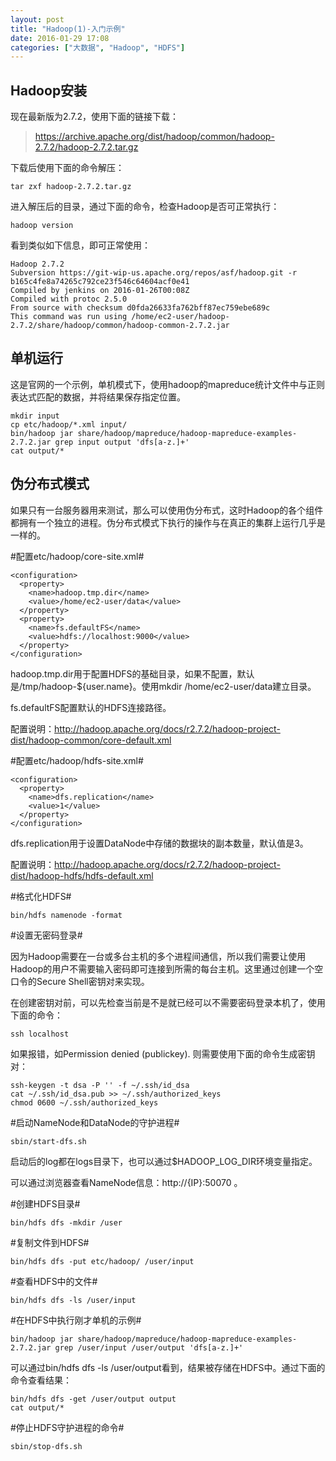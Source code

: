 ```yaml
---
layout: post
title: "Hadoop(1)-入门示例"
date: 2016-01-29 17:08
categories: ["大数据", "Hadoop", "HDFS"]
---
```


Hadoop安装
-------------------------

现在最新版为2.7.2，使用下面的链接下载：

> https://archive.apache.org/dist/hadoop/common/hadoop-2.7.2/hadoop-2.7.2.tar.gz

下载后使用下面的命令解压：

    tar zxf hadoop-2.7.2.tar.gz

进入解压后的目录，通过下面的命令，检查Hadoop是否可正常执行：

    hadoop version

看到类似如下信息，即可正常使用：

    Hadoop 2.7.2
    Subversion https://git-wip-us.apache.org/repos/asf/hadoop.git -r b165c4fe8a74265c792ce23f546c64604acf0e41
    Compiled by jenkins on 2016-01-26T00:08Z
    Compiled with protoc 2.5.0
    From source with checksum d0fda26633fa762bff87ec759ebe689c
    This command was run using /home/ec2-user/hadoop-2.7.2/share/hadoop/common/hadoop-common-2.7.2.jar

单机运行
--------------------------

这是官网的一个示例，单机模式下，使用hadoop的mapreduce统计文件中与正则表达式匹配的数据，并将结果保存指定位置。

    mkdir input
    cp etc/hadoop/*.xml input/
    bin/hadoop jar share/hadoop/mapreduce/hadoop-mapreduce-examples-2.7.2.jar grep input output 'dfs[a-z.]+'
    cat output/*

伪分布式模式
--------------------------

如果只有一台服务器用来测试，那么可以使用伪分布式，这时Hadoop的各个组件都拥有一个独立的进程。伪分布式模式下执行的操作与在真正的集群上运行几乎是一样的。

#配置etc/hadoop/core-site.xml#

    <configuration>
      <property>
        <name>hadoop.tmp.dir</name>
        <value>/home/ec2-user/data</value>
      </property>
      <property>
        <name>fs.defaultFS</name>
        <value>hdfs://localhost:9000</value>
      </property>
    </configuration>

hadoop.tmp.dir用于配置HDFS的基础目录，如果不配置，默认是/tmp/hadoop-${user.name}。使用mkdir /home/ec2-user/data建立目录。

fs.defaultFS配置默认的HDFS连接路径。

配置说明：http://hadoop.apache.org/docs/r2.7.2/hadoop-project-dist/hadoop-common/core-default.xml

#配置etc/hadoop/hdfs-site.xml#

    <configuration>
      <property>
        <name>dfs.replication</name>
        <value>1</value>
      </property>
    </configuration>

dfs.replication用于设置DataNode中存储的数据块的副本数量，默认值是3。

配置说明：http://hadoop.apache.org/docs/r2.7.2/hadoop-project-dist/hadoop-hdfs/hdfs-default.xml

#格式化HDFS#

    bin/hdfs namenode -format

#设置无密码登录#

因为Hadoop需要在一台或多台主机的多个进程间通信，所以我们需要让使用Hadoop的用户不需要输入密码即可连接到所需的每台主机。这里通过创建一个空口令的Secure Shell密钥对来实现。

在创建密钥对前，可以先检查当前是不是就已经可以不需要密码登录本机了，使用下面的命令：

    ssh localhost

如果报错，如Permission denied (publickey). 则需要使用下面的命令生成密钥对：

    ssh-keygen -t dsa -P '' -f ~/.ssh/id_dsa
    cat ~/.ssh/id_dsa.pub >> ~/.ssh/authorized_keys
    chmod 0600 ~/.ssh/authorized_keys

#启动NameNode和DataNode的守护进程#

    sbin/start-dfs.sh

启动后的log都在logs目录下，也可以通过$HADOOP_LOG_DIR环境变量指定。

可以通过浏览器查看NameNode信息：http://{IP}:50070 。

#创建HDFS目录#

    bin/hdfs dfs -mkdir /user

#复制文件到HDFS#

    bin/hdfs dfs -put etc/hadoop/ /user/input

#查看HDFS中的文件#

    bin/hdfs dfs -ls /user/input

#在HDFS中执行刚才单机的示例#

    bin/hadoop jar share/hadoop/mapreduce/hadoop-mapreduce-examples-2.7.2.jar grep /user/input /user/output 'dfs[a-z.]+'

可以通过bin/hdfs dfs -ls /user/output看到，结果被存储在HDFS中。通过下面的命令查看结果：

    bin/hdfs dfs -get /user/output output
    cat output/*

#停止HDFS守护进程的命令#

    sbin/stop-dfs.sh

